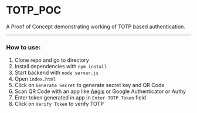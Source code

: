 # TOTP_POC
A  Proof of Concept demonstrating working of TOTP based authentication.

<hr>

### How to use:

1. Clone repo and go to directory
2. Install dependencies with `npm install`
3. Start backend with `node server.js`
4. Open `index.html`
5. Click on `Generate Secret` to generate secret key and QR Code
6. Scan QR Code with an app like [Aegis](https://getaegis.app/) or Google Authenticator or Authy
7. Enter token generated in app in `Enter TOTP Token` field
8. Click on `Verify Token` to verify TOTP

